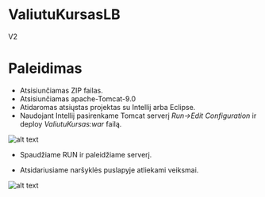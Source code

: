 # ValiutuKursasLB
V2
# Paleidimas

 - Atsisiunčiamas ZIP failas. 
 - Atsisiunčiamas apache-Tomcat-9.0 
 - Atidaromas atsiųstas projektas su Intellij arba Eclipse.
 - Naudojant Intellij pasirenkame Tomcat serverį _Run->Edit Configuration_ ir deploy  _ValiutuKursas:war_ failą.

![alt text](https://github.com/tikmelagis/ValiutuKursasLB/blob/master/pic2.png?raw=true "Title Text 1")
 - Spaudžiame RUN ir paleidžiame serverį.


- Atsidariusiame naršyklės puslapyje atliekami veiksmai.

![alt text](https://github.com/tikmelagis/ValiutuKursasLB/blob/master/pic1.png?raw=true "Title Text 2")
